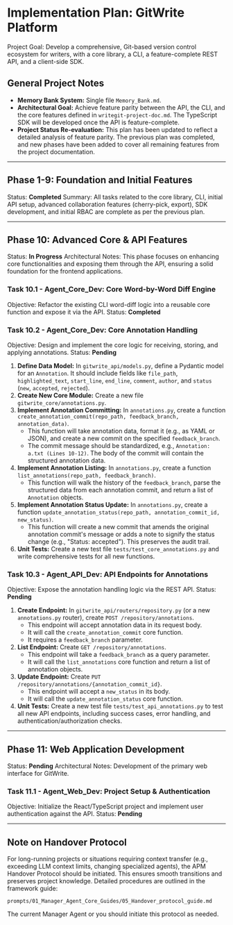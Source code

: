 # Implementation Plan: GitWrite Platform

Project Goal: Develop a comprehensive, Git-based version control ecosystem for writers, with a core library, a CLI, a feature-complete REST API, and a client-side SDK.

## General Project Notes
*   **Memory Bank System:** Single file `Memory_Bank.md`.
*   **Architectural Goal:** Achieve feature parity between the API, the CLI, and the core features defined in `writegit-project-doc.md`. The TypeScript SDK will be developed once the API is feature-complete.
*   **Project Status Re-evaluation:** This plan has been updated to reflect a detailed analysis of feature parity. The previous plan was completed, and new phases have been added to cover all remaining features from the project documentation.

---

## Phase 1-9: Foundation and Initial Features
Status: **Completed**
Summary: All tasks related to the core library, CLI, initial API setup, advanced collaboration features (cherry-pick, export), SDK development, and initial RBAC are complete as per the previous plan.

---

## Phase 10: Advanced Core & API Features
Status: **In Progress**
Architectural Notes: This phase focuses on enhancing core functionalities and exposing them through the API, ensuring a solid foundation for the frontend applications.

### Task 10.1 - Agent_Core_Dev: Core Word-by-Word Diff Engine
Objective: Refactor the existing CLI word-diff logic into a reusable core function and expose it via the API.
Status: **Completed**

### Task 10.2 - Agent_Core_Dev: Core Annotation Handling
Objective: Design and implement the core logic for receiving, storing, and applying annotations.
Status: **Pending**

1.  **Define Data Model:** In `gitwrite_api/models.py`, define a Pydantic model for an `Annotation`. It should include fields like `file_path`, `highlighted_text`, `start_line`, `end_line`, `comment`, `author`, and `status` (`new`, `accepted`, `rejected`).
2.  **Create New Core Module:** Create a new file `gitwrite_core/annotations.py`.
3.  **Implement Annotation Committing:** In `annotations.py`, create a function `create_annotation_commit(repo_path, feedback_branch, annotation_data)`.
    -   This function will take annotation data, format it (e.g., as YAML or JSON), and create a new commit on the specified `feedback_branch`.
    -   The commit message should be standardized, e.g., `Annotation: a.txt (Lines 10-12)`. The body of the commit will contain the structured annotation data.
4.  **Implement Annotation Listing:** In `annotations.py`, create a function `list_annotations(repo_path, feedback_branch)`.
    -   This function will walk the history of the `feedback_branch`, parse the structured data from each annotation commit, and return a list of `Annotation` objects.
5.  **Implement Annotation Status Update:** In `annotations.py`, create a function `update_annotation_status(repo_path, annotation_commit_id, new_status)`.
    -   This function will create a new commit that amends the original annotation commit's message or adds a note to signify the status change (e.g., "Status: accepted"). This preserves the audit trail.
6.  **Unit Tests:** Create a new test file `tests/test_core_annotations.py` and write comprehensive tests for all new functions.

### Task 10.3 - Agent_API_Dev: API Endpoints for Annotations
Objective: Expose the annotation handling logic via the REST API.
Status: **Pending**

1.  **Create Endpoint:** In `gitwrite_api/routers/repository.py` (or a new `annotations.py` router), create `POST /repository/annotations`.
    -   This endpoint will accept annotation data in its request body.
    -   It will call the `create_annotation_commit` core function.
    -   It requires a `feedback_branch` parameter.
2.  **List Endpoint:** Create `GET /repository/annotations`.
    -   This endpoint will take a `feedback_branch` as a query parameter.
    -   It will call the `list_annotations` core function and return a list of annotation objects.
3.  **Update Endpoint:** Create `PUT /repository/annotations/{annotation_commit_id}`.
    -   This endpoint will accept a `new_status` in its body.
    -   It will call the `update_annotation_status` core function.
4.  **Unit Tests:** Create a new test file `tests/test_api_annotations.py` to test all new API endpoints, including success cases, error handling, and authentication/authorization checks.

---

## Phase 11: Web Application Development
Status: **Pending**
Architectural Notes: Development of the primary web interface for GitWrite.

### Task 11.1 - Agent_Web_Dev: Project Setup & Authentication
Objective: Initialize the React/TypeScript project and implement user authentication against the API.
Status: **Pending**

---

## Note on Handover Protocol

For long-running projects or situations requiring context transfer (e.g., exceeding LLM context limits, changing specialized agents), the APM Handover Protocol should be initiated. This ensures smooth transitions and preserves project knowledge. Detailed procedures are outlined in the framework guide:

`prompts/01_Manager_Agent_Core_Guides/05_Handover_protocol_guide.md`

The current Manager Agent or you should initiate this protocol as needed.
